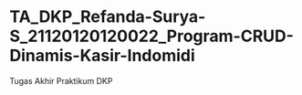 # TA_DKP_Refanda-Surya-S_21120120120022_Program-CRUD-Dinamis-Kasir-Indomidi
Tugas Akhir Praktikum DKP
